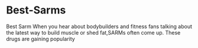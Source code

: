 # Best-Sarms
Best Sarm When you hear about bodybuilders and fitness fans talking about the latest way to build muscle or shed fat,SARMs often come up. These drugs are gaining popularity
